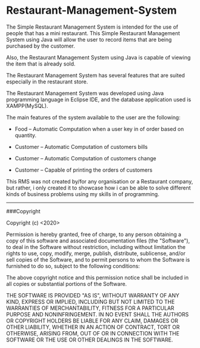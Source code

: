 # Restaurant-Management-System

The Simple Restaurant Management System is intended for the use of people that has a mini restaurant. This Simple Restaurant Management System using Java will allow the user to record items that are being purchased by the customer.

Also, the Restaurant Management System using Java is capable of viewing the item that is already sold.

The Restaurant Management System has several features that are suited especially in the restaurant store.

The Restaurant Management System was developed using Java programming language in Eclipse IDE, and the database application used is XAMPP(MySQL).

The main features of the system available to the user are the following:

* Food – Automatic Computation when a user key in of order based on quantity.

* Customer – Automatic Computation of customers bills

* Customer – Automatic Computation of customers change

* Customer – Capable of printing the orders of customers

This RMS was not created by/for any organisation or a Restaurant company, but rather, i only created it to showcase how i can be able to solve different kinds of business problems using my skills in of programming. 

***

###Copyright

Copyright (c) <2020> <MIT>

Permission is hereby granted, free of charge, to any person obtaining a copy
of this software and associated documentation files (the "Software"), to deal
in the Software without restriction, including without limitation the rights
to use, copy, modify, merge, publish, distribute, sublicense, and/or sell
copies of the Software, and to permit persons to whom the Software is
furnished to do so, subject to the following conditions:

The above copyright notice and this permission notice shall be included in all
copies or substantial portions of the Software.

THE SOFTWARE IS PROVIDED "AS IS", WITHOUT WARRANTY OF ANY KIND, EXPRESS OR
IMPLIED, INCLUDING BUT NOT LIMITED TO THE WARRANTIES OF MERCHANTABILITY,
FITNESS FOR A PARTICULAR PURPOSE AND NONINFRINGEMENT. IN NO EVENT SHALL THE
AUTHORS OR COPYRIGHT HOLDERS BE LIABLE FOR ANY CLAIM, DAMAGES OR OTHER
LIABILITY, WHETHER IN AN ACTION OF CONTRACT, TORT OR OTHERWISE, ARISING FROM,
OUT OF OR IN CONNECTION WITH THE SOFTWARE OR THE USE OR OTHER DEALINGS IN THE
SOFTWARE.
